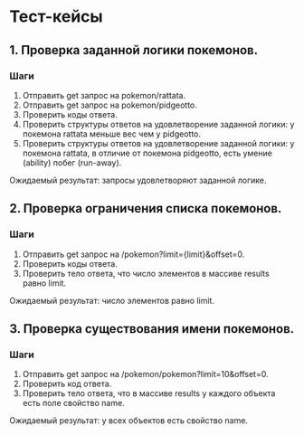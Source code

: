 # Тест-кейсы


## 1. Проверка заданной логики покемонов.

### Шаги
1. Отправить get запрос на pokemon/rattata.
2. Отправить get запрос на pokemon/pidgeotto.
3. Проверить коды ответа.
4. Проверить структуры ответов на удовлетворение заданной логики: у покемона rattata меньше вес чем у pidgeotto.
5. Проверить структуры ответов на удовлетворение заданной логики: у покемона rattata, в отличие от покемона pidgeotto, есть умение
(ability) побег (run-away).

Ожидаемый результат: запросы удовлетворяют заданной логике.


## 2. Проверка ограничения списка покемонов.

### Шаги
1. Отправить get запрос на /pokemon?limit={limit}&offset=0.
2. Проверить коды ответа.
3. Проверить тело ответа, что число элементов в массиве results равно limit.

Ожидаемый результат: число элементов равно limit.


## 3. Проверка существования имени покемонов.

### Шаги
1. Отправить get запрос на /pokemon/pokemon?limit=10&offset=0.
3. Проверить код ответа.
4. Проверить тело ответа, что в массиве results у каждого объекта есть поле свойство name.

Ожидаемый результат: у всех объектов есть свойство name.
